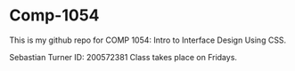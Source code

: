 # Comp-1054
This is my github repo for COMP 1054: Intro to Interface Design Using CSS.

Sebastian Turner
ID: 200572381
Class takes place on Fridays.
